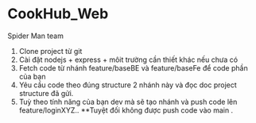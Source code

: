 # CookHub_Web
Spider Man team 
1. Clone project từ git
2. Cài đặt nodejs + express + môit trường cần thiết khác nếu chưa có
3. Fetch code từ nhánh feature/baseBE và feature/baseFe để code phần của bạn
4. Yêu cầu code theo đúng structure 2 nhánh này và đọc doc project structure đã gửi.
5. Tuỳ theo tính năng của bạn dev mà sẽ tạo nhánh và push code lên feature/loginXYZ..
**Tuyệt đối không được push code vào main . 
